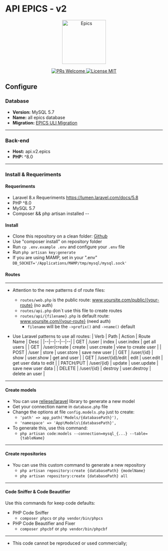 # API EPICS - v2

<p align="center">
    <img src="https://www.epics.com.br/assets/logos/logo-epics.svg" align="center" alt="Epics" width="140"/>
</p>

<p align="center">
    <a href="http://makeapullrequest.com">
        <img src="https://img.shields.io/badge/PRs-welcome-brightgreen.svg?style=flat-square" alt="PRs Welcome">
    </a>
    <a href="https://en.wikipedia.org/wiki/Proprietary_software">
        <img src="https://img.shields.io/badge/license-Proprietary-blue.svg?style=flat-square" alt="License MIT">
    </a>
</p>

## Configure

### Database
- **Version:** MySQL 5.7
- **Name:** all epics database
- **Migration:** [EPICS ULI Migration](https://github.com/epicsweb/database-migration-v1)
---
### Back-end
- **Host:** api.v2.epics
- **PHP:** ^8.0
---
### Install & Requeriments
#### Requeriments
- Laravel 8.x Requeriments https://lumen.laravel.com/docs/5.8
- PHP ^8.0
- MySQL 5.7
- Composer && php artisan installed
--
#### Install
- Clone this repository on a clean folder: [Github](https://github.com/epicsweb/api-epics-v2)
- Use "composer install" on repository folder
- Run `cp .env.example .env` and configure your `.env` file
- Run `php artisan key:generate`
- If you are using MAMP, set in your ".env" `DB_SOCKET='/Applications/MAMP/tmp/mysql/mysql.sock'`
#### Routes
---
- Attention to the new patterns d of route files:
    - `routes/web.php` is the public route: www.yoursite.com/public/{your-route} (no auth)
    - `routes/api.php` don`t use this file to create routes
    - `routes/api/{filename}.php` is default route: www.yoursite.com/{your-route} (need auth)
        - `filename` will be the `->prefix()` and `->name()` default

- Use Laravel patterns to use all routes:
| Verb | Path | Action | Route Name | Desc |
|--|--|--|--|--|
| GET | /user | index | user.index | get all users |
| GET | /user/create | create | user.create | view to create user |
| POST | /user | store | user.store | save new user |
| GET | /user/{id} | show | user.show | get and user |
| GET | /user/{id}/edit | edit | user.edit | get user data to edit |
| PATCH/PUT | /user/{id} | update | user.update | save new user data |
| DELETE | /user/{id} | destroy | user.destroy | delete an user |
---
#### Create models
- You can use [reliese/laravel](https://github.com/reliese/laravel) library to generate a new model
- Get your connection name in `database.php` file
- Change the options at file `config.models.php` just to create:
    - `'path' => app_path('Models/{databasePath}'),`
    - `'namespace' => 'App\Models\{databasePath}',`
- To generate this, use this command:
    - `php artisan code:models --connection=mysql_{...} --table={tableName}`
---
#### Create repositories
- You can use this custom command to generate a new repository
    - `php artisan repository:create {databasePath} {modelName}`
    - `php artisan repository:create {databasePath} all`
---
#### Code Sniffer & Code Beautifier
Use this commands for keep code defaults:
- PHP Code Sniffer
    - ```composer phpcs``` or  ```php vendor/bin/phpcs```
- PHP Code Beautifier and Fixer
    - ```composer phpcbf``` or ```php vendor/bin/phpcbf```
---
- This code cannot be reproduced or used commercially;
